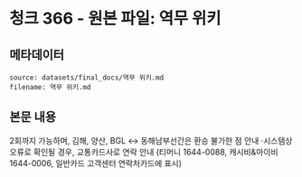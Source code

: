 # 청크 366 - 원본 파일: 역무 위키

## 메타데이터

```
source: datasets/final_docs/역무 위키.md
filename: 역무 위키.md
```

## 본문 내용

2회까지 가능하며, 김해, 양산, BGL ↔ 동해남부선간은 환승 불가한 점 안내 ·시스템상 오류로 확인될 경우, 교통카드사로 연락 안내 (티머니 1644-0088, 캐시비&마이비 1644-0006, 일반카드 고객센터 연락처카드에 표시)